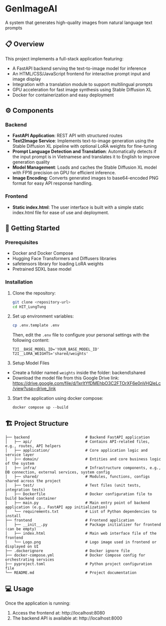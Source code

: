 # GenImageAI
A system that generates high-quality images from natural language text prompts

## 📋 Overview

This project implements a full-stack application featuring:

- A FastAPI backend serving the text-to-image model for inference
- An HTML/CSS/JavaScript frontend for interactive prompt input and image display
- Integration with a translation module to support multilingual prompts
- GPU acceleration for fast image synthesis using Stable Diffusion XL
- Docker for containerization and easy deployment

## ⚙️ Components

### Backend

- **FastAPI Application**: REST API with structured routes
- **Text2Image Service**: Implements text-to-image generation using the Stable Diffusion XL pipeline with optional LoRA weights for fine-tuning
- **Prompt Language Detection and Translation**: Automatically detects if the input prompt is in Vietnamese and translates it to English to improve generation quality
- **Model Management**: Loads and caches the Stable Diffusion XL model with FP16 precision on GPU for efficient inference.
- **Image Encoding**: Converts generated images to base64-encoded PNG format for easy API response handling.

### Frontend

- **Static index.html**: The user interface is built with a simple static index.html file for ease of use and deployment.

## 🚀 Getting Started

### Prerequisites

- Docker and Docker Compose
- Hugging Face Transformers and Diffusers libraries
- safetensors library for loading LoRA weights
- Pretrained SDXL base model

### Installation

1. Clone the repository:
   ```bash
   git clone <repository-url>
   cd HIT_LungTung
   ```

2. Set up environment variables:
   ```bash
   cp .env.template .env
   ``` 

   Then, edit the `.env` file to configure your personal settings with the following content:
   ```
   T2I__BASE_MODEL_ID='YOUR_BASE_MODEL_ID'
   T2I__LORA_WEIGHTS='shared/weights'

   ```
3. Setup Model Files
- Create a folder named `weights` inside the folder: backend\shared
- Download the model file from this Google Drive link: https://drive.google.com/file/d/1xrItYfDMEhbO3C2FTOrXF6e0nVHQleLc/view?usp=drive_link

3. Start the application using docker compose:
    ```
    docker compose up --build
    ```
## 🏗️ Project Structure
```
├── backend                         # Backend FastAPI application
│   ├── api/                        # Contains API-related files, e.g., routes, API helpers
│   ├── application/                # Core application logic and service layer
│   ├── domain/                     # Entities and core business logic of the system
│   ├── infra/                      # Infrastructure components, e.g., DB connection, external services, system config
│   ├── shared/                     # Modules, functions, configs shared across the project
│   ├── test/                       # Test files (unit tests, integration tests)
│   ├── Dockerfile                  # Docker configuration file to build backend container
│   ├── main.py                     # Main entry point of backend application (e.g., FastAPI app initialization)
│   └── requirements.txt            # List of Python dependencies to install
├── frontend                        # Frontend application
│   ├── __init__.py                 # Package initializer for frontend (can be empty)
│   ├── index.html                  # Main web interface file of the frontend
│   └── Logo.png                    # Logo image used in frontend or displayed on UI
├── .dockerignore                   # Docker ignore file
├── docker-compose.yml              # Docker Compose config for orchestrating services
├── pyproject.toml                  # Python project configuration file
└── README.md                       # Project documentation

```

## 💻 Usage

Once the application is running:

1. Access the frontend at: http://localhost:8080
2. The backend API is available at: http://localhost:8000
